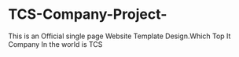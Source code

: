 # TCS-Company-Project-
This is an Official single page Website Template Design.Which Top It Company In the world is TCS
